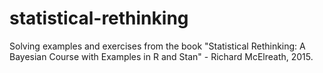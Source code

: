 # statistical-rethinking
Solving examples and exercises from the book "Statistical Rethinking: A Bayesian Course with Examples in R and Stan" - Richard McElreath, 2015.

